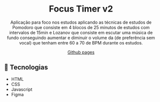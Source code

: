<h1 align="center">Focus Timer v2</h1>

<p align="center">Aplicação para foco nos estudos aplicando as técnicas de estudos de Pomodoro que consiste em 4 blocos de 25 minutos de estudos com intervalos de 15min e Lozanov que consiste em escutar uma música de fundo conseguindo aumentar e diminuir o volume da (de preferência sem vocal) que tenham entre 60 a 70 de BPM durante os estudos.</p>

<p align="center"><a href="https://lucasspor.github.io/Rocketseat_Explorer/Javascript/Avançando/Focus_Timer_v2" target="_blank" >Github pages</a></p>


## 🚀 Tecnologias

- HTML
- CSS
- Javascript
- Figma